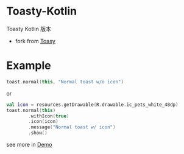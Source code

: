 # Toasty-Kotlin
Toasty Kotlin 版本
- fork from [Toasy](https://github.com/GrenderG/Toasty.git)

# Example
```kotlin
toast.normal(this, "Normal toast w/o icon")
```
or
```kotlin
val icon = resources.getDrawable(R.drawable.ic_pets_white_48dp)
toast.normal(this)
        .withIcon(true)
        .icon(icon)
        .message("Normal toast w/ icon")
        .show()
```
see more in [Demo](app/src/main/java/me/codego/toasty/MainActivity.kt)
